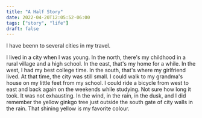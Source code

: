 ```yaml
---
title: "A Half Story"
date: 2022-04-20T12:05:52-06:00
tags: ["story", "life"]
draft: false
---
```


I have beenn to several cities in my travel. 

I lived in a city when I was young. In the north, there's my childhood in a rural village and a high school. In the east, that's my home for a while. In the west, I had my best college time. In the south, that's where my girlfriend lived. At that time, the city was still small. I could walk to my grandma's house on my little feet from my school. I could ride a bicycle from west to east and back again on the weekends while studying. Not sure how long it took. It was not exhausting. In the wind, in the rain, in the dusk, and I did remember the yellow ginkgo tree just outside the south gate of city walls in the rain. That shining yellow is my favorite colour. 


